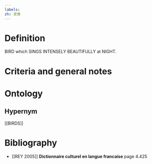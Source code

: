```yaml
---
labels: 
zh: 夜鶯
---
```


# Definition
BIRD which SINGS INTENSELY BEAUTIFULLY at NIGHT.
# Criteria and general notes
# Ontology

## Hypernym
[[BIRDS]]
# Bibliography
- [[REY 2005]]
**Dictionnaire culturel en langue francaise** page 4.425
